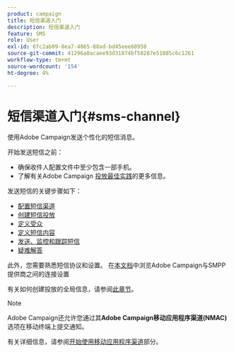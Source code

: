 ```yaml
---
product: campaign
title: 短信渠道入门
description: 短信渠道入门
feature: SMS
role: User
exl-id: 6fc2ab09-8ea7-4865-88ad-bd45eee68958
source-git-commit: 41296a0acaee93d31874bf58287e51085c6c1261
workflow-type: tm+mt
source-wordcount: '154'
ht-degree: 4%

---
```


# 短信渠道入门{#sms-channel}

使用Adobe Campaign发送个性化的短信消息。

开始发送短信之前：

* 确保收件人配置文件中至少包含一部手机。
* 了解有关Adobe Campaign [投放最佳实践](delivery-best-practices.md)的更多信息。

发送短信的关键步骤如下：

* [配置短信渠道](sms-set-up.md)
* [创建短信投放](sms-create.md)
* [定义受众](sms-create.md#selecting-the-target-population)
* [定义短信内容](sms-create.md#defining-the-sms-content)
* [发送、监控和跟踪短信](sms-send.md)
* [疑难解答](troubleshooting-sms.md)

此外，您需要熟悉短信协议和设置。 在[本文档](sms-protocol.md)中浏览Adobe Campaign与SMPP提供商之间的连接设置

有关如何创建投放的全局信息，请参阅[此章节](steps-about-delivery-creation-steps.md)。

>[!NOTE]
>
>Adobe Campaign还允许您通过其&#x200B;**Adobe Campaign移动应用程序渠道(NMAC)**&#x200B;选项在移动终端上提交通知。
> 
>有关详细信息，请参阅[开始使用移动应用程序渠道](about-mobile-app-channel.md)部分。
